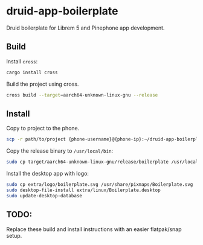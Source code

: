# druid-app-boilerplate

Druid boilerplate for Librem 5 and Pinephone app development.
## Build

Install `cross`:
```bash
cargo install cross
```

Build the project using cross.
```bash
cross build --target=aarch64-unknown-linux-gnu --release
```

## Install
Copy to project to the phone.

```bash
scp -r path/to/project {phone-username}@{phone-ip}:~/druid-app-boilerplate
```

Copy the release binary to `/usr/local/bin`:
```bash
sudo cp target/aarch64-unknown-linux-gnu/release/boilerplate /usr/local/bin
```

Install the desktop app with logo:

```bash
sudo cp extra/logo/boilerplate.svg /usr/share/pixmaps/Boilerplate.svg
sudo desktop-file-install extra/linux/Boilerplate.desktop
sudo update-desktop-database
```

## TODO:
Replace these build and install instructions with an easier flatpak/snap setup.